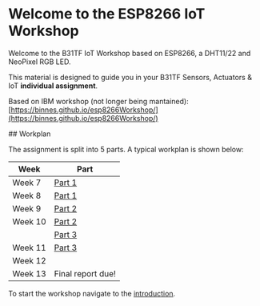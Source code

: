 # Welcome to the ESP8266 IoT Workshop

Welcome to the B31TF IoT Workshop based on ESP8266, a DHT11/22 and NeoPixel RGB LED.

This material is designed to guide you in your B31TF Sensors, Actuators &amp; IoT **individual assignment**.

Based on IBM workshop (not longer being mantained): [https://binnes.github.io/esp8266Workshop/](https://binnes.github.io/esp8266Workshop/)

## Workplan

The assignment is split into 5 parts.  A typical workplan is shown below:

| Week       |  Part                            |
|------------|----------------------------------|
| Week 7     |  [Part 1](part1/README.md)       |            
| Week 8     |  [Part 1](part1/README.md)       |
| Week 9     |  [Part 2](part3/README.md)       |
| Week 10    |  [Part 2](part4/README.md)       |
|            |  [Part 3](part4/README.md)       |
| Week 11    |  [Part 3](par55/README.md)       |
| Week 12    |                                  |
| Week 13    |  Final report due!               |

To start the workshop navigate to the [introduction](part1/README.md).

